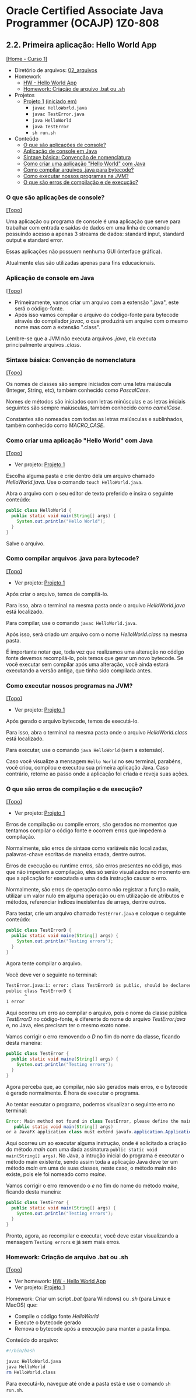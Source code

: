 # Oracle Certified Associate Java Programmer (OCAJP) 1Z0-808

## 2.2. Primeira aplicação: Hello World App
[[Home - Curso 1]](../../README.md#curso-1)<br />

- Diretório de arquivos: [02_arquivos](./02_arquivos/)
- Homework
  - [HW - Hello World App](./02_arquivos/homework/HW%20-%20Hello%20World%20App.pdf)
  - [Homework: Criação de arquivo .bat ou .sh](#homework-criação-de-arquivo-bat-ou-sh)
- Projetos
  - [Projeto 1](./02_arquivos/proj_01/) [(iniciado em)](#como-criar-uma-aplicação-hello-world-com-java)
    - `javac HelloWorld.java`
    - `javac TestError.java`
    - `java HelloWorld`
    - `java TestError`
    - `sh run.sh`
- Conteúdo
  - [O que são aplicações de console?](#o-que-são-aplicações-de-console)
  - [Aplicação de console em Java](#aplicação-de-console-em-java)
  - [Sintaxe básica: Convenção de nomenclatura](#sintaxe-básica-convenção-de-nomenclatura)
  - [Como criar uma aplicação "Hello World" com Java](#como-criar-uma-aplicação-hello-world-com-java)
  - [Como compilar arquivos .java para bytecode?](#como-compilar-arquivos-java-para-bytecode)
  - [Como executar nossos programas na JVM?](#como-executar-nossos-programas-na-jvm)
  - [O que são erros de compilação e de execução?](#o-que-são-erros-de-compilação-e-de-execução)

### O que são aplicações de console?
[[Topo]](#)<br />

Uma aplicação ou programa de console é uma aplicação que serve para trabalhar com entrada e saídas de dados em uma linha de comando possuindo acesso a apenas 3 streams de dados: standard input, standard output e standard error.

Essas aplicações não possuem nenhuma GUI (interface gráfica).

Atualmente elas são utilizadas apenas para fins educacionais.

### Aplicação de console em Java
[[Topo]](#)<br />

- Primeiramente, vamos criar um arquivo com a extensão ".java", este será o código-fonte.
- Após isso vamos compilar o arquivo do código-fonte para bytecode através do compilador *javac*, o que produzirá um arquivo com o mesmo nome mas com a extensão ".class".

Lembre-se que a JVM não executa arquivos *.java*, ela executa principalmente arquivos *.class*.

### Sintaxe básica: Convenção de nomenclatura
[[Topo]](#)<br />

Os nomes de classes são sempre iniciados com uma letra maiúscula (Integer, String, etc), também conhecido como *PascalCase*.

Nomes de métodos são iniciados com letras minúsculas e as letras iniciais seguintes são sempre maiúsculas, também conhecido como *camelCase*.

Constantes são nomeadas com todas as letras maiúsculas e sublinhados, também conhecido como *MACRO_CASE*.

### Como criar uma aplicação "Hello World" com Java
[[Topo]](#)<br />

- Ver projeto: [Projeto 1](./02_arquivos/proj_01/)

Escolha alguma pasta e crie dentro dela um arquivo chamado *HelloWorld.java*. Use o comando `touch HelloWorld.java`.

Abra o arquivo com o seu editor de texto preferido e insira o seguinte conteúdo:

```java
public class HelloWorld {
  public static void main(String[] args) {
    System.out.println("Hello World");
  }
}
```

Salve o arquivo.

### Como compilar arquivos .java para bytecode?
[[Topo]](#)<br />

- Ver projeto: [Projeto 1](./02_arquivos/proj_01/)

Após criar o arquivo, temos de compilá-lo.

Para isso, abra o terminal na mesma pasta onde o arquivo *HelloWorld.java* está localizado.

Para compilar, use o comando `javac HelloWorld.java`.

Após isso, será criado um arquivo com o nome *HelloWorld.class* na mesma pasta.

É importante notar que, toda vez que realizamos uma alteração no código fonte devemos recompilá-lo, pois temos que gerar um novo bytecode. Se você executar sem compilar após uma alteração, você ainda estará executando a versão antiga, que tinha sido compilada antes.

### Como executar nossos programas na JVM?
[[Topo]](#)<br />

- Ver projeto: [Projeto 1](./02_arquivos/proj_01/)

Após gerado o arquivo bytecode, temos de executá-lo.

Para isso, abra o terminal na mesma pasta onde o arquivo *HelloWorld.class* está localizado.

Para executar, use o comando `java HelloWorld` (sem a extensão).

Caso você visualize a mensagem `Hello World` no seu terminal, parabéns, você criou, compilou e executou sua primeira aplicação Java. Caso contrário, retorne ao passo onde a aplicação foi criada e reveja suas ações.

### O que são erros de compilação e de execução?
[[Topo]](#)<br />

- Ver projeto: [Projeto 1](./02_arquivos/proj_01/)

Erros de compilação ou compile errors, são gerados no momentos que tentamos compilar o código fonte e ocorrem erros que impedem a compilação.

Normalmente, são erros de sintaxe como variáveis não localizadas, palavras-chave escritas de maneira errada, dentre outros.

Erros de execução ou runtime erros, são erros presentes no código, mas que não impedem a compilação, eles só serão visualizados no momento em que a aplicação for executada e uma dada instrução causar o erro.

Normalmente, são erros de operação como não registrar a função main, utilizar um valor nulo em alguma operação ou em utilização de atributos e métodos, referenciar índices inexistentes de arrays, dentre outros.

Para testar, crie um arquivo chamado `TestError.java` e coloque o seguinte conteúdo:
```java
public class TestErrorD {
  public static void maine(String[] args) {
    System.out.println("Testing errors");
  }
}
```

Agora tente compilar o arquivo.

Você deve ver o seguinte no terminal:
```bash
TestError.java:1: error: class TestErrorD is public, should be declared in a file named TestErrorD.java
public class TestErrorD {
       ^
1 error
```

Aqui ocorreu um erro ao compilar o arquivo, pois o nome da classe pública *TestErrorD* no código-fonte, é diferente do nome do arquivo *TestError.java* e, no Java, eles precisam ter o mesmo exato nome.

Vamos corrigir o erro removendo o *D* no fim do nome da classe, ficando desta maneira:
```java
public class TestError {
  public static void maine(String[] args) {
    System.out.println("Testing errors");
  }
}
```

Agora perceba que, ao compilar, não são gerados mais erros, e o bytecode é gerado normalmente. É hora de executar o programa.

Ao tentar executar o programa, podemos visualizar o seguinte erro no terminal:
```java
Error: Main method not found in class TestError, please define the main method as:
   public static void main(String[] args)
or a JavaFX application class must extend javafx.application.Application
```

Aqui ocorreu um ao executar alguma instrução, onde é solicitado a criação do método *main* com uma dada assinatura `public static void main(String[] args)`. No Java, a intrução inicial do programa é executar o método main existente, sendo assim toda a aplicação Java deve ter um método *main* em uma de suas classes, neste caso, o método main não existe, pois ele foi nomeado como *maine*.

Vamos corrigir o erro removendo o *e* no fim do nome do método *maine*, ficando desta maneira:
```java
public class TestError {
  public static void main(String[] args) {
    System.out.println("Testing errors");
  }
}
```

Pronto, agora, ao recompilar e executar, você deve estar visualizando a mensagem `Testing errors` e já sem mais erros.

### Homework: Criação de arquivo .bat ou .sh
[[Topo]](#)<br />

- Ver homework: [HW - Hello World App](./02_arquivos/homework/HW%20-%20Hello%20World%20App.pdf)
- Ver projeto: [Projeto 1](./02_arquivos/proj_01/)

Homework: Criar um script *.bat* (para Windows) ou *.sh* (para Linux e MacOS) que:
- Compile o código fonte *HelloWorld*
- Execute o bytecode gerado
- Remova o bytecode após a execução para manter a pasta limpa.

Conteúdo do arquivo:

```bash
#!/bin/bash

javac HelloWorld.java
java HelloWorld
rm HelloWorld.class
```

Para executá-lo, navegue até onde a pasta está e use o comando `sh run.sh`.
